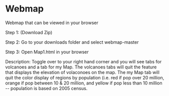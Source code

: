 # Webmap
Webmap that can be viewed in your browser

Step 1: (Download Zip)

Step 2: Go to your downloads folder and select webmap-master

Step 3: Open Map1.html in your browser 

Description: Toggle over to your right hand corner and you will see tabs for volcanoes and a tab for my Map. The volcanoes tabs will quit the feature that displays the elevation of volaconoes on the map. The my Map tab will quit the color display of regions by population (i.e. red if pop over 20 million, orange if pop between 10 & 20 million, and yellow if pop less than 10 million -- population is based on 2005 census. 
